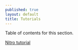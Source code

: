 ```yaml
---
published: true
layout: default
title: Tutorials
---
```


Table of contents for this section.

[Nitro tutorial](http://nitrofurano.altervista.org/typefaces/tutorial/)
